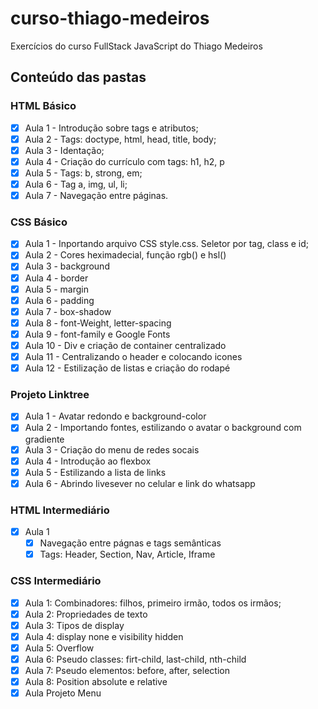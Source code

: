 # curso-thiago-medeiros
 Exercícios do curso FullStack JavaScript do Thiago Medeiros

 ## Conteúdo das pastas

 ### HTML Básico
- [x] Aula 1 - Introdução sobre tags e atributos;
- [x] Aula 2 - Tags: doctype, html, head, title, body;
- [x] Aula 3 - Identação;
- [x] Aula 4 - Criação do currículo com tags: h1, h2, p
- [x] Aula 5 - Tags: b, strong, em;
- [x] Aula 6 - Tag a, img, ul, li;
- [x] Aula 7 - Navegação entre páginas.

### CSS Básico
- [x] Aula 1 - Inportando arquivo CSS style.css. Seletor por tag, class e id;
- [x] Aula 2 - Cores heximadecial, função rgb() e hsl()
- [x] Aula 3 - background 
- [x] Aula 4 - border
- [x] Aula 5 - margin
- [x] Aula 6 - padding
- [x] Aula 7 - box-shadow
- [x] Aula 8 - font-Weight, letter-spacing
- [x] Aula 9 - font-family e Google Fonts
- [x] Aula 10 - Div e criação de container centralizado
- [x] Aula 11 - Centralizando o header e colocando icones
- [x] Aula 12 - Estilização de listas e criação do rodapé

### Projeto Linktree
- [x] Aula 1 - Avatar redondo e background-color
- [x] Aula 2 - Importando fontes, estilizando o avatar o background com gradiente
- [x] Aula 3 - Criação do menu de redes socais
- [x] Aula 4 - Introdução ao flexbox
- [x] Aula 5 - Estilizando a lista de links
- [x] Aula 6 - Abrindo livesever no celular e link do whatsapp

### HTML Intermediário
- [x] Aula 1
  - [x] Navegação entre págnas e tags semânticas
  - [x] Tags: Header, Section, Nav, Article, Iframe

### CSS Intermediário
- [x] Aula 1: Combinadores: filhos, primeiro irmão, todos os irmãos;
- [x] Aula 2: Propriedades de texto
- [x] Aula 3: Tipos de display
- [x] Aula 4: display none e visibility hidden
- [x] Aula 5: Overflow
- [x] Aula 6: Pseudo classes: firt-child, last-child, nth-child
- [x] Aula 7: Pseudo elementos: before, after, selection
- [x] Aula 8: Position absolute e relative 
- [x] Aula Projeto Menu